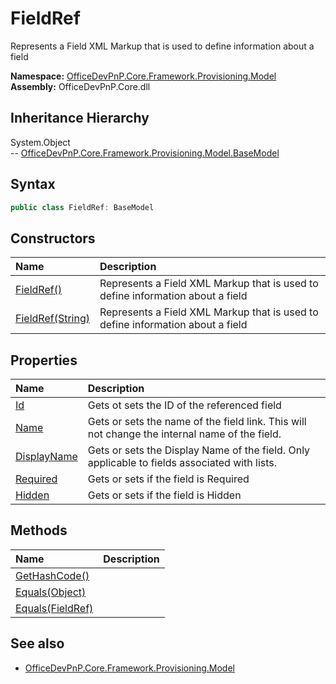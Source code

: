 # FieldRef
Represents a Field XML Markup that is used to define information about a field  

**Namespace:** [OfficeDevPnP.Core.Framework.Provisioning.Model](OfficeDevPnP.Core.Framework.Provisioning.Model.md)  
**Assembly:** OfficeDevPnP.Core.dll  
## Inheritance Hierarchy
System.Object  
--  [OfficeDevPnP.Core.Framework.Provisioning.Model.BaseModel](OfficeDevPnP.Core.Framework.Provisioning.Model.BaseModel.md)
## Syntax
```C#
public class FieldRef: BaseModel
```
## Constructors
|**Name**|**Description**|
|:-----|:-----|
| [FieldRef()](OfficeDevPnP.Core.Framework.Provisioning.Model.FieldRef.ctor1.md) |  Represents a Field XML Markup that is used to define information about a field 
| [FieldRef(String)](OfficeDevPnP.Core.Framework.Provisioning.Model.FieldRef.ctor2.md) |  Represents a Field XML Markup that is used to define information about a field 
## Properties
|**Name**|**Description**|
|:-----|:-----|
| [Id](OfficeDevPnP.Core.Framework.Provisioning.Model.FieldRef.Id.md) | Gets ot sets the ID of the referenced field
| [Name](OfficeDevPnP.Core.Framework.Provisioning.Model.FieldRef.Name.md) | Gets or sets the name of the field link. This will not change the internal name of the field.
| [DisplayName](OfficeDevPnP.Core.Framework.Provisioning.Model.FieldRef.DisplayName.md) | Gets or sets the Display Name of the field. Only applicable to fields associated with lists.
| [Required](OfficeDevPnP.Core.Framework.Provisioning.Model.FieldRef.Required.md) | Gets or sets if the field is Required
| [Hidden](OfficeDevPnP.Core.Framework.Provisioning.Model.FieldRef.Hidden.md) | Gets or sets if the field is Hidden
## Methods
|**Name**|**Description**|
|:-----|:-----|
| [GetHashCode()](OfficeDevPnP.Core.Framework.Provisioning.Model.FieldRef.1c6872bd.md) | 
| [Equals(Object)](OfficeDevPnP.Core.Framework.Provisioning.Model.FieldRef.3520ddbb.md) | 
| [Equals(FieldRef)](OfficeDevPnP.Core.Framework.Provisioning.Model.FieldRef.492a3778.md) | 
## See also
- [OfficeDevPnP.Core.Framework.Provisioning.Model](OfficeDevPnP.Core.Framework.Provisioning.Model.md)
